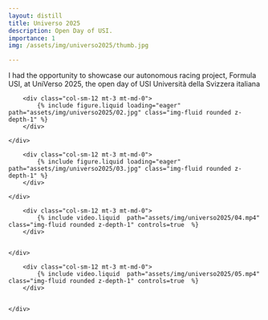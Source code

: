```yaml
---
layout: distill
title: Universo 2025
description: Open Day of USI. 
importance: 1
img: /assets/img/universo2025/thumb.jpg

---
```

 I had the opportunity to showcase our autonomous racing project, Formula USI, at UniVerso 2025, the open day of USI Università della Svizzera italiana


<div class="row justify-content-sm-center">
    <div class="row justify-content-sm-center">

        <div class="col-sm-12 mt-3 mt-md-0">
            {% include figure.liquid loading="eager" path="assets/img/universo2025/02.jpg" class="img-fluid rounded z-depth-1" %}
        </div>
    
    </div>
</div>

<div class="row justify-content-sm-center">
    <div class="row justify-content-sm-center">

        <div class="col-sm-12 mt-3 mt-md-0">
            {% include figure.liquid loading="eager" path="assets/img/universo2025/03.jpg" class="img-fluid rounded z-depth-1" %}
        </div>
    
    </div>
</div>



<div class="row justify-content-sm-center">
    <div class="row justify-content-sm-center">

        <div class="col-sm-12 mt-3 mt-md-0">
            {% include video.liquid  path="assets/img/universo2025/04.mp4" class="img-fluid rounded z-depth-1" controls=true  %}
        </div>
    

    </div>
</div>

<div class="row justify-content-sm-center">
    <div class="row justify-content-sm-center">

        <div class="col-sm-12 mt-3 mt-md-0">
            {% include video.liquid  path="assets/img/universo2025/05.mp4" class="img-fluid rounded z-depth-1" controls=true  %}
        </div>
    

    </div>
</div>